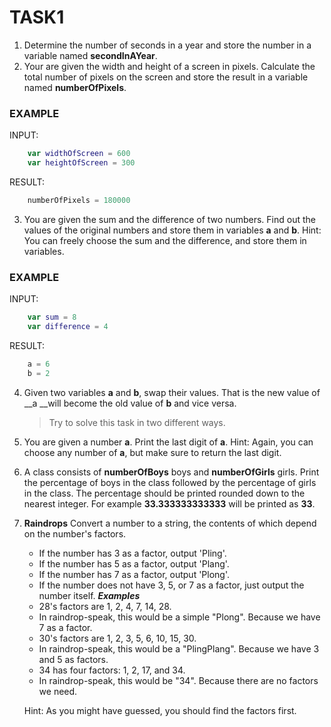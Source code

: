 # TASK1
1.  Determine the number of seconds in a year and store the number in a variable named __secondInAYear__.
2. Your are given the width and height of a screen in pixels. Calculate the total number of pixels on the screen and store the result in a variable named __numberOfPixels__.

### EXAMPLE
 INPUT:
```swift
	var widthOfScreen = 600
	var heightOfScreen = 300
```
 RESULT:
```swift
	numberOfPixels = 180000
```

3. You are given the sum and the difference of two numbers. Find out the values of the original numbers and store them in variables __a__ and __b__. Hint: You can freely choose the sum and the difference, and store them in variables.

### EXAMPLE
 INPUT:
```swift
	var sum = 8
	var difference = 4
```
 RESULT:
```swift
	a = 6
	b = 2
```

4. Given two variables __a__ and __b__, swap their values. That is the new value of __a __will become the old value of __b__ and vice versa.
   > Try to solve this task in two different ways. 
5. You are given a number __a__. Print the last digit of __a__. Hint: Again, you can choose any number of __a__, but make sure to return the last digit.
6. A class consists of __numberOfBoys__ boys and __numberOfGirls__ girls.
   Print the percentage of boys in the class followed by the percentage of girls in the class.
   The percentage should be printed rounded down to the nearest integer. For example **33.333333333333** will be printed as **33**.
7. __Raindrops__
	Convert a number to a string, the contents of which depend on the number's factors.
	* If the number has 3 as a factor, output 'Pling'.
	* If the number has 5 as a factor, output 'Plang'.
	* If the number has 7 as a factor, output 'Plong'.
	* If the number does not have 3, 5, or 7 as a factor, just output the number itself.
	__*Examples*__
	* 28's factors are 1, 2, 4, 7, 14, 28.
	* In raindrop-speak, this would be a simple "Plong". Because we have 7 as a factor. 
	* 30's factors are 1, 2, 3, 5, 6, 10, 15, 30.
	* In raindrop-speak, this would be a "PlingPlang". Because we have 3 and 5 as factors.
	* 34 has four factors: 1, 2, 17, and 34.
	* In raindrop-speak, this would be "34". Because there are no factors we need. 
	
	Hint: As you might have guessed, you should find the factors first. 